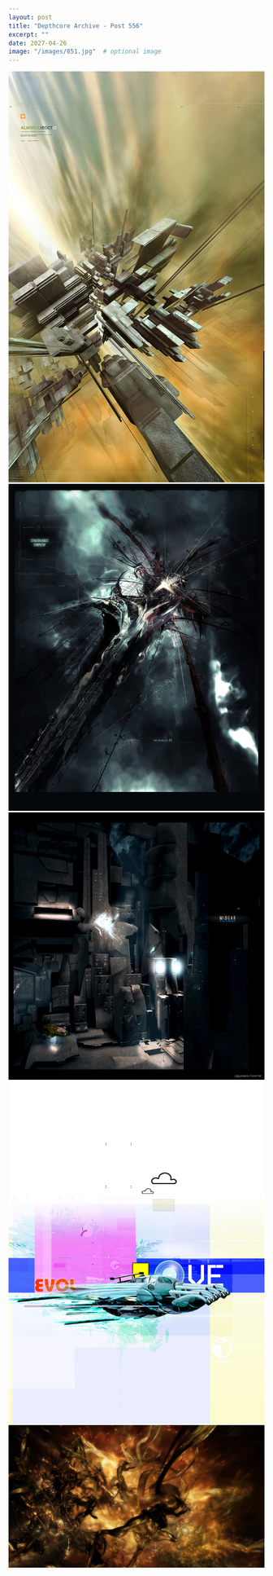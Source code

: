 ```yaml
---
layout: post
title: "Depthcore Archive - Post 556"
excerpt: ""
date: 2027-04-26
image: "/images/851.jpg"  # optional image
---
```


<img src="/images/851.jpg">
<img src="/images/853.jpg" alt="853.jpg"/>
<img src="/images/854.jpg" alt="854.jpg"/>
<img src="/images/855.jpg" alt="855.jpg"/>
<img src="/images/857.jpg" alt="857.jpg"/>
